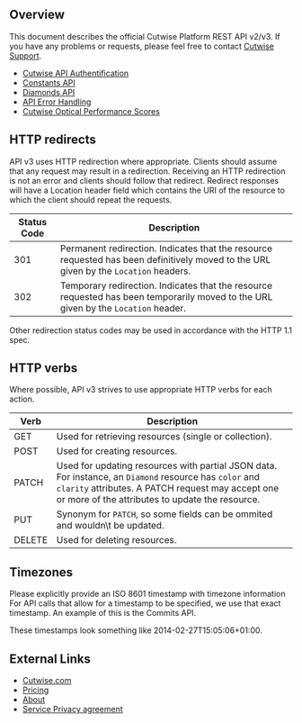 ## Overview

This document describes the official Cutwise Platform REST API v2/v3. If you have any problems or requests, please feel free to contact [Cutwise Support](support@cutwise.com).

- [Cutwise API Authentification](rest/auth.md)
- [Constants API](rest/constants-api.md)
- [Diamonds API](rest/diamonds-api.md)
- [API Error Handling](rest/error-handling.md)
- [Cutwise Optical Performance Scores](rest/scoring-scale.md)

## HTTP redirects

API v3 uses HTTP redirection where appropriate. Clients should assume that any request may result in a redirection. Receiving an HTTP redirection is not an error and clients should follow that redirect. Redirect responses will have a Location header field which contains the URI of the resource to which the client should repeat the requests.

|Status Code|Description|
|-|-|
|301|Permanent redirection. Indicates that the resource requested has been definitively moved to the URL given by the `Location` headers.|
|302|Temporary redirection. Indicates that the resource requested has been temporarily moved to the URL given by the `Location` header.|

Other redirection status codes may be used in accordance with the HTTP 1.1 spec.

## HTTP verbs

Where possible, API v3 strives to use appropriate HTTP verbs for each action.

|Verb|Description|
|-|-|
|GET|Used for retrieving resources (single or collection).|
|POST|Used for creating resources.|
|PATCH|Used for updating resources with partial JSON data. For instance, an `Diamond` resource has `color` and `clarity` attributes. A PATCH request may accept one or more of the attributes to update the resource.|
|PUT|Synonym for `PATCH`, so some fields can be ommited and wouldn\t be updated.|
|DELETE|Used for deleting resources.|

## Timezones

Please explicitly provide an ISO 8601 timestamp with timezone information
For API calls that allow for a timestamp to be specified, we use that exact timestamp. An example of this is the Commits API.

These timestamps look something like 2014-02-27T15:05:06+01:00.

## External Links

- [Cutwise.com](https://cutwise.com)
- [Pricing](https://cutwise.com/pricing/)
- [About](https://octonus-teams.com/wiki/display/CUDO/About+Cutwise+Team)
- [Service Privacy agreement](https://cutwise.com/privacy)

